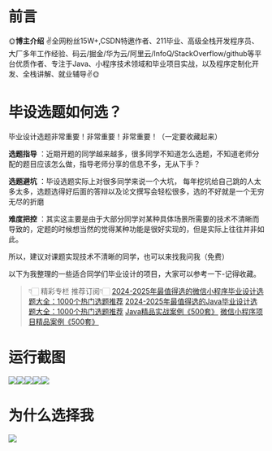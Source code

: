 # 前言

🌞**博主介绍**
✌全网粉丝15W+,CSDN特邀作者、211毕业、高级全栈开发程序员、大厂多年工作经验、码云/掘金/华为云/阿里云/InfoQ/StackOverflow/github等平台优质作者、专注于Java、小程序技术领域和毕业项目实战，以及程序定制化开发、全栈讲解、就业辅导✌🌞

# 毕设选题如何选？

毕业设计选题非常重要！非常重要！非常重要！（一定要收藏起来）

**选题指导** ：近期开题的同学越来越多，很多同学不知道怎么选题，不知道老师分配的题目应该怎么做，指导老师分享的信息不多，无从下手？

**选题避坑** ：毕设选题实际上对很多同学来说一个大坑，
每年挖坑给自己跳的人太多太多，选题选得好后面的答辩以及论文撰写会轻松很多，选的不好就是一个无穷无尽的折磨

**难度把控** ：其实这主要是由于大部分同学对某种具体场景所需要的技术不清晰而导致的，定题的时候想当然的觉得某种功能是很好实现的，但是实际上往往并非如此。

所以，建议对课题实现技术不清晰的同学，也可以来找我问我（免费）

以下为我整理的一些适合同学们毕业设计的项目，大家可以参考一下-记得收藏。

> 👇🏻 精彩专栏 推荐订阅👇🏻
> [2024-2025年最值得选的微信小程序毕业设计选题大全：1000个热门选题推荐](https://www.yuque.com/cxycsx/bve3ul)
> [2024-2025年最值得选的Java毕业设计选题大全：1000个热门选题推荐](https://www.yuque.com/cxycsx/bve3ul)
> [Java精品实战案例《500套》](https://www.yuque.com/cxycsx/bve3ul)
> [微信小程序项目精品案例《500套》](https://www.yuque.com/cxycsx/bve3ul)

# 运行截图

![](http://www.bysj52.com/uploadfile/ueditor/image/202306/%E6%AF%95%E8%AE%BEssm693%E5%9F%BA%E4%BA%8Ejavaweb%E7%9A%84%E9%98%B2%E7%96%AB%E5%B7%A5%E4%BD%9C%E5%BF%97%E6%84%BF%E8%80%85%E6%9C%8D%E5%8A%A1%E5%B9%B3%E5%8F%B0%E7%9A%84+jsp%E6%AF%95%E4%B8%9A%E8%AE%BE%E8%AE%A1/5.png)![](http://www.bysj52.com/uploadfile/ueditor/image/202306/%E6%AF%95%E8%AE%BEssm693%E5%9F%BA%E4%BA%8Ejavaweb%E7%9A%84%E9%98%B2%E7%96%AB%E5%B7%A5%E4%BD%9C%E5%BF%97%E6%84%BF%E8%80%85%E6%9C%8D%E5%8A%A1%E5%B9%B3%E5%8F%B0%E7%9A%84+jsp%E6%AF%95%E4%B8%9A%E8%AE%BE%E8%AE%A1/1.png)![](http://www.bysj52.com/uploadfile/ueditor/image/202306/%E6%AF%95%E8%AE%BEssm693%E5%9F%BA%E4%BA%8Ejavaweb%E7%9A%84%E9%98%B2%E7%96%AB%E5%B7%A5%E4%BD%9C%E5%BF%97%E6%84%BF%E8%80%85%E6%9C%8D%E5%8A%A1%E5%B9%B3%E5%8F%B0%E7%9A%84+jsp%E6%AF%95%E4%B8%9A%E8%AE%BE%E8%AE%A1/2.png)![](http://www.bysj52.com/uploadfile/ueditor/image/202306/%E6%AF%95%E8%AE%BEssm693%E5%9F%BA%E4%BA%8Ejavaweb%E7%9A%84%E9%98%B2%E7%96%AB%E5%B7%A5%E4%BD%9C%E5%BF%97%E6%84%BF%E8%80%85%E6%9C%8D%E5%8A%A1%E5%B9%B3%E5%8F%B0%E7%9A%84+jsp%E6%AF%95%E4%B8%9A%E8%AE%BE%E8%AE%A1/4.png)![](http://www.bysj52.com/uploadfile/ueditor/image/202306/%E6%AF%95%E8%AE%BEssm693%E5%9F%BA%E4%BA%8Ejavaweb%E7%9A%84%E9%98%B2%E7%96%AB%E5%B7%A5%E4%BD%9C%E5%BF%97%E6%84%BF%E8%80%85%E6%9C%8D%E5%8A%A1%E5%B9%B3%E5%8F%B0%E7%9A%84+jsp%E6%AF%95%E4%B8%9A%E8%AE%BE%E8%AE%A1/3.png)

# 为什么选择我

![](http://upload.cxycsx.vip/%E6%9C%AA%E5%91%BD%E5%90%8D__2024-09-06+10_52_44.jpg)

